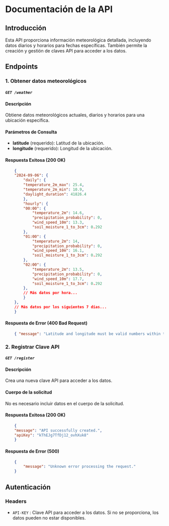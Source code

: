 # Documentación de la API

## Introducción

Esta API proporciona información meteorológica detallada, incluyendo datos diarios y horarios para fechas específicas. También permite la creación y gestión de claves API para acceder a los datos.

## Endpoints
### 1. Obtener datos meteorológicos
#### *`GET /weather`*
#### Descripción

Obtiene datos meteorológicos actuales, diarios y horarios para una ubicación específica.

#### Parámetros de Consulta

- **latitude** (requerido): Latitud de la ubicación.
- **longitude** (requerido): Longitud de la ubicación.

#### Respuesta Exitosa (200 OK)

```json
    {
    "2024-09-06": {
        "daily": {
        "temperature_2m_max": 25.4,
        "temperature_2m_min": 10.9,
        "daylight_duration": 41826.4
        },
        "hourly": {
        "00:00": {
            "temperature_2m": 14.6,
            "precipitation_probability": 0,
            "wind_speed_10m": 13.3,
            "soil_moisture_1_to_3cm": 0.292
        },
        "01:00": {
            "temperature_2m": 14,
            "precipitation_probability": 0,
            "wind_speed_10m": 16.1,
            "soil_moisture_1_to_3cm": 0.292
        },
        "02:00": {
            "temperature_2m": 13.5,
            "precipitation_probability": 0,
            "wind_speed_10m": 17.7,
            "soil_moisture_1_to_3cm": 0.292
        },
        // Más datos por hora...
        }
    },
    // Más datos por los siguientes 7 días...
    }
```

#### Respuesta de Error (400 Bad Request)

```json
    { "message": "Latitude and longitude must be valid numbers within the allowed range." }
```

### 2. Registrar Clave API
#### *`GET /register`*
#### Descripción
Crea una nueva clave API para acceder a los datos.
#### Cuerpo de la solicitud
No es necesario incluir datos en el cuerpo de la solicitud.

#### Respuesta Exitosa (200 OK)

```json
    {
    "message": "API successfully created.",
    "apiKey": "kThEJg7TfDj12_ovhXuk8"
    }
```

#### Respuesta de Error (500)

```json
    {
        "message": "Unknown error processing the request."
    }
```

## Autenticación
### Headers
+ `API-KEY` : Clave API para acceder a los datos. Si no se proporciona, los datos pueden no estar disponibles.
